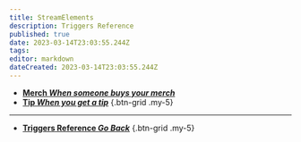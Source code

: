 ```yaml
---
title: StreamElements
description: Triggers Reference
published: true
date: 2023-03-14T23:03:55.244Z
tags: 
editor: markdown
dateCreated: 2023-03-14T23:03:55.244Z
---
```


- [<i class="mdi mdi-account primary--text"></i> **Merch *When someone buys your merch***](/Triggers/StreamElements/Merchandise)
- [<i class="mdi mdi-cash primary--text"></i> **Tip *When you get a tip***](/Triggers/StreamElements/Donation)
{.btn-grid .my-5}

---

- [<i class="mdi mdi-chevron-left"></i>**Triggers Reference *Go Back***](/Triggers)
{.btn-grid .my-5}